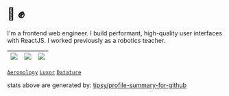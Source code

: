 # 🌸 ✊

I'm a frontend web engineer. I build performant, high-quality user interfaces with ReactJS. I worked previously as a robotics teacher.  

|![](https://github-profile-summary-cards.vercel.app/api/cards/stats?username=mithi&theme=dracula)|![](https://github-profile-summary-cards.vercel.app/api/cards/repos-per-language?username=mithi&theme=dracula)|![](https://github-profile-summary-cards.vercel.app/api/cards/most-commit-language?username=mithi&theme=dracula)|
|-----|------|------|


[stats]: https://github-readme-stats.vercel.app/api?username=mithi&show_icons=true&count_private=false&theme=radical&hide=issues,commits&hide_rank=true&custom_title=Mithi's%20Stats
[hexapod]: https://hexapod.netlify.app/

[`Aeronology`](https://github.com/mithi-aeronology?tab=overview&from=2021-12-01&to=2021-12-31) [`Luxor`](https://gitlab.com/mithi-luxor) [`Datature`](https://github.com/mithi-datature?tab=overview&from=2022-12-01&to=2022-12-31)
 
stats above are generated by: [tipsy/profile-summary-for-github](https://github.com/tipsy/profile-summary-for-github)

<!--
**mithi/mithi** is a ✨ _special_ ✨ repository because its `README.md` (this file) appears on your GitHub profile.

Here are some ideas to get you started:

- 🔭 I’m currently working on ...
- 🌱 I’m currently learning ...
- 👯 I’m looking to collaborate on ...
- 🤔 I’m looking for help with ...
- 💬 Ask me about ...
- 📫 How to reach me: ...
- 😄 Pronouns: ...
- ⚡ Fun fact: ...
-->

